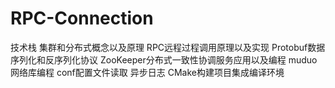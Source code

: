 # RPC-Connection
技术栈
集群和分布式概念以及原理
RPC远程过程调用原理以及实现 
Protobuf数据序列化和反序列化协议 
ZooKeeper分布式一致性协调服务应用以及编程 
muduo网络库编程 
conf配置文件读取 
异步日志 
CMake构建项目集成编译环境 

